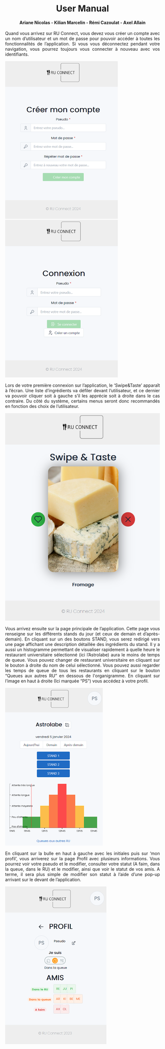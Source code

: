 <h1 align="center">User Manual</h1>
<h4 align="center">Ariane Nicolas - Kilian Marcelin - Rémi Cazoulat - Axel Allain</h4>

<div style='text-align: justify;'>

Quand vous arrivez sur RU Connect, vous devez vous créer un compte avec un nom d’utilisateur et un mot de passe pour pouvoir accéder à toutes les fonctionnalités de l’application. Si vous vous déconnectez pendant votre navigation, vous pourrez toujours vous connecter à nouveau avec vos identifiants.

![CreateAccount](CreateAccount.PNG)
![Connexion](Connexion.png)

Lors de votre première connexion sur l’application, le ‘Swipe&Taste’ apparaît à l’écran. Une liste d’ingrédients va défiler devant l’utilisateur, et ce dernier va pouvoir cliquer soit à gauche s’il les apprécie soit à droite dans le cas contraire. Du côté du système, certains menus seront donc recommandés en fonction des choix de l’utilisateur.

![Swipe](Swipe.png)

Vous arrivez ensuite sur la page principale de l’application. Cette page vous renseigne sur les différents stands du jour (et ceux de demain et d’après-demain). En cliquant sur un des boutons STAND, vous serez redirigé vers une page affichant une description détaillée des ingrédients du stand.
Il y a aussi un histogramme permettant de visualiser rapidement à quelle heure le restaurant universitaire sélectionné (ici l’Astrolabe) aura le moins de temps de queue. Vous pouvez changer de restaurant universitaire en cliquant sur le bouton à droite du nom de celui sélectionné. Vous pouvez aussi regarder les temps de queue de tous les restaurants en cliquant sur le bouton “Queues aux autres RU” en dessous de l'organigramme. En cliquant sur l’image en haut à droite (Ici marquée “PS”) vous accédez à votre profil.

![Astro](Astro.png)

En cliquant sur la bulle en haut à gauche avec les initiales puis sur ‘mon profil’, vous arriverez sur la page Profil avec plusieurs informations. Vous pourrez voir votre pseudo et le modifier, consulter votre statut (A faim, dans la queue, dans le RU) et le modifier, ainsi que voir le statut de vos amis. A terme, il sera plus simple de modifier son statut à l’aide d’une pop-up arrivant sur le devant de l’application.

![Profil](Profil.png)
</div>